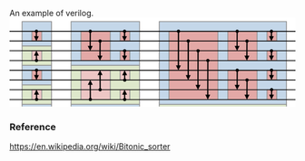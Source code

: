 

An example of verilog.
![image](diagram.png)

### Reference
https://en.wikipedia.org/wiki/Bitonic_sorter 